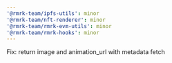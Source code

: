```yaml
---
'@rmrk-team/ipfs-utils': minor
'@rmrk-team/nft-renderer': minor
'@rmrk-team/rmrk-evm-utils': minor
'@rmrk-team/rmrk-hooks': minor
---
```


Fix: return image and animation_url with metadata fetch
